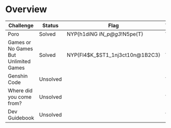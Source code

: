 # Overview

| Challenge  | Status | Flag | Writeup
| ------------- | ------------- |---------| -----|
| Poro | Solved | NYP{h1diNG _IN_p@g3_!N5pe(T}  |  WIP  |
| Games or No Games But Unlimited Games | Solved | NYP{Fl4$K_$ST1_1nj3ct10n@1B2C3}   | WIP  |
| Genshin Code | Unsolved |      |  WIP  |
| Where did you come from? | Unsolved |      |  WIP  |
| Dev Guidebook | Unsolved |      |  WIP  |


